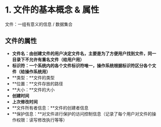 # 1. 文件的基本概念 & 属性

文件：一组有意义的信息 / 数据集合

## 文件的属性

* **文件名：**由创建文件的用户决定文件名，主要是为了方便用户找到文件，同一目录下不允许有重名文件**（给用户用）**
* **标识符：**一个系统内的各个文件标识符唯一，操作系统根据标识符区分各个文件**（给操作系统用）**
* **类型：**文件的类型
* **位置：**文件存放的路径
* **大小：**文件的大小
* **创建时间**
* **上次修改时间**
* **文件所有者信息：**文件的创建者信息
* **保护信息：**对文件进行保护的访问控制信息（记录了每个用户对文件的操作权限：读写修改执行等等）


